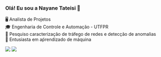 ### Olá! Eu sou a Nayane Tateisi 👋

<p>🖥️ Analista de Projetos<br/>
🎓 Engenharia de Controle e Automação - UTFPR<br/>
🔭 Pesquiso caracterização de tráfego de redes e detecção de anomalias<br/>
🌱 Entusiasta em aṕrendizado de máquina<p>

  <div>
  <a href = "mailto:nayanetateisi@gmail.com"><img src="https://img.shields.io/badge/-Gmail-%23333?style=for-the-badge&logo=gmail&logoColor=white" target="_blank"></a>
     <a href="https://www.linkedin.com/in/nayanetateisi/" target="_blank"><img src="https://img.shields.io/badge/-LinkedIn-%230077B5?style=for-the-badge&logo=linkedin&logoColor=white" target="_blank"></a> 
   </div>
